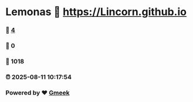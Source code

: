 # Lemonas :link: https://Lincorn.github.io 
### :page_facing_up: [4](https://Lincorn.github.io/tag.html) 
### :speech_balloon: 0 
### :hibiscus: 1018 
### :alarm_clock: 2025-08-11 10:17:54 
### Powered by :heart: [Gmeek](https://github.com/Meekdai/Gmeek)
